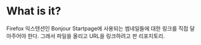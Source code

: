 # What is it?
Firefox 익스텐션인 Bonjour Startpage에 사용되는 썸네일들에 대한 링크를 직접 달아주어야 한다. 그래서 파일을 올리고 URL을 링크하려고 판 리포지토리.
